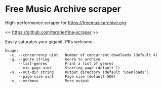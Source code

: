 # Free Music Archive scraper
High-performance scraper for https://freemusicarchive.org

 << https://github.com/terorie/fma-scraper >>

Easily saturates your gigabit. PRs welcome.

```
Usage:
  -c, --concurrency uint   Number of concurrent downloads (default 4)
  -g, --genre string       Genre to archive
      --list-genres        Print a list of genres
      --min-page uint      Starting page (default 1)
  -o, --out-dir string     Output directory (default "Downloads")
      --page-size uint     Page size (default 500)
  -v, --verbose            More output
```
